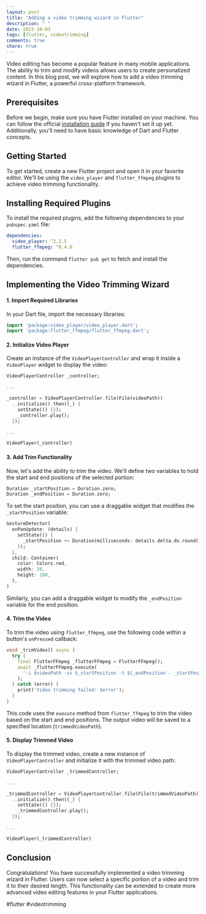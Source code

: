 ```yaml
---
layout: post
title: "Adding a video trimming wizard in Flutter"
description: " "
date: 2023-10-03
tags: [flutter, videotrimming]
comments: true
share: true
---
```


Video editing has become a popular feature in many mobile applications. The ability to trim and modify videos allows users to create personalized content. In this blog post, we will explore how to add a video trimming wizard in Flutter, a powerful cross-platform framework.

## Prerequisites

Before we begin, make sure you have Flutter installed on your machine. You can follow the official [installation guide](https://flutter.dev/docs/get-started/install) if you haven't set it up yet. Additionally, you'll need to have basic knowledge of Dart and Flutter concepts.

## Getting Started

To get started, create a new Flutter project and open it in your favorite editor. We'll be using the `video_player` and `flutter_ffmpeg` plugins to achieve video trimming functionality.

## Installing Required Plugins

To install the required plugins, add the following dependencies to your `pubspec.yaml` file:

```yaml
dependencies:
  video_player: ^2.2.5
  flutter_ffmpeg: ^0.4.0
```

Then, run the command `flutter pub get` to fetch and install the dependencies.

## Implementing the Video Trimming Wizard

#### 1. Import Required Libraries

In your Dart file, import the necessary libraries:

```dart
import 'package:video_player/video_player.dart';
import 'package:flutter_ffmpeg/flutter_ffmpeg.dart';
```

#### 2. Initialize Video Player

Create an instance of the `VideoPlayerController` and wrap it inside a `VideoPlayer` widget to display the video:

```dart
VideoPlayerController _controller;

...

_controller = VideoPlayerController.file(File(videoPath))
  ..initialize().then((_) {
    setState(() {});
    _controller.play();
  });

...

VideoPlayer(_controller)
```

#### 3. Add Trim Functionality

Now, let's add the ability to trim the video. We'll define two variables to hold the start and end positions of the selected portion:

```dart
Duration _startPosition = Duration.zero;
Duration _endPosition = Duration.zero;
```

To set the start position, you can use a draggable widget that modifies the `_startPosition` variable:

```dart
GestureDetector(
  onPanUpdate: (details) {
    setState(() {
      _startPosition += Duration(milliseconds: details.delta.dx.round());
    });
  },
  child: Container(
    color: Colors.red,
    width: 20,
    height: 100,
  ),
)
```

Similarly, you can add a draggable widget to modify the `_endPosition` variable for the end position.

#### 4. Trim the Video

To trim the video using `flutter_ffmpeg`, use the following code within a button's `onPressed` callback:

```dart
void _trimVideo() async {
  try {
    final FlutterFFmpeg _flutterFFmpeg = FlutterFFmpeg();
    await _flutterFFmpeg.execute(
      '-i $videoPath -ss $_startPosition -t ${_endPosition - _startPosition} -async 1 $trimmedVideoPath',
    );
  } catch (error) {
    print('Video trimming failed: $error');
  }
}
```

This code uses the `execute` method from `flutter_ffmpeg` to trim the video based on the start and end positions. The output video will be saved to a specified location (`trimmedVideoPath`).

#### 5. Display Trimmed Video

To display the trimmed video, create a new instance of `VideoPlayerController` and initialize it with the trimmed video path:

```dart
VideoPlayerController _trimmedController;

...

_trimmedController = VideoPlayerController.file(File(trimmedVideoPath))
  ..initialize().then((_) {
    setState(() {});
    _trimmedController.play();
  });

...

VideoPlayer(_trimmedController)
```

## Conclusion

Congratulations! You have successfully implemented a video trimming wizard in Flutter. Users can now select a specific portion of a video and trim it to their desired length. This functionality can be extended to create more advanced video editing features in your Flutter applications.

#flutter #videotrimming